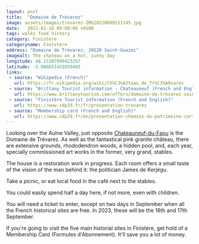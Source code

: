 ```yaml
---
layout: post
title:  "Domaine de Trévarez"
image: assets/images/trevarez-IMG20220809151145.jpg
date:   2023-01-16 09:00:00 +0100
tags: walks food history
category: Finistère
categoryname: Finistère
address: "Domaine de Trévarez, 29520 Saint-Goazec"
imagealt: The chateau on a hot, sunny day
longitude: 48.15307999423297
latitude: -3.806651431059483
links:
 - source: "Wikipedia (French)"
   url: https://fr.wikipedia.org/wiki/Ch%C3%A2teau_de_Tr%C3%A9varez
 - source: "Brittany Tourist information - Chateauneuf (French and English)"
   url: https://www.brittanytourism.com/offers/domaine-de-trevarez-saint-goazec-en-2016797/
 - source: "Finistère Tourist information (French and English)"
   url: https://www.cdp29.fr/fr/presentation-trevarez
 - source: "Membership card (French and English)"
   url: https://www.cdp29.fr/en/presentation-chemins-du-patrimoine-carte-abonnement
---
```

Looking over the Aulne Valley, just opposite [Chateauneuf-du-Faou](/finistère/chateauneuf-du-faou) is the Domaine de Trévarez. As well as the fantastical pink granite château, there are extensive grounds, rhododendron woods, a hidden pool, and, each year, specially commissioned art works in the former, very grand, stables.

The house is a restoration work in progress. Each room offers a small taste of the vision of the man behind it: the politician James de Kerjégu.

Take a picnic, or eat local food in the café next to the stables.

You could easily spend half a day here, if not more, even with children.

You will need a ticket to enter, except on two days in September when all the French historical sites are free. In 2023, these will be the 16th and 17th September.

If you're going to visit the five main historial sites in Finistère, get hold of a Membership Card (Formules d'Abonnement). It'll save you a lot of money.
